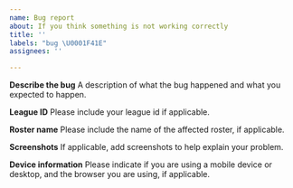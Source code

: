 ```yaml
---
name: Bug report
about: If you think something is not working correctly
title: ''
labels: "bug \U0001F41E"
assignees: ''

---
```


**Describe the bug**
A description of what the bug happened and what you expected to happen.

**League ID**
Please include your league id if applicable.

**Roster name**
Please include the name of the affected roster, if applicable.

**Screenshots**
If applicable, add screenshots to help explain your problem.

**Device information**
Please indicate if you are using a mobile device or desktop, and the browser you are using, if applicable.
